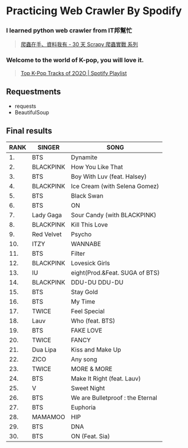 # Practicing Web Crawler By Spodify

### I learned python web crawler from IT邦幫忙
> [爬蟲在手、資料我有 - 30 天 Scrapy 爬蟲實戰 系列](https://ithelp.ithome.com.tw/users/20107875/ironman/2209)

### Welcome to the world of K-pop, you will love it. 
> [Top K-Pop Tracks of 2O2O | Spotify Playlist](https://open.spotify.com/playlist/37i9dQZF1DX8NzI27ip7J0)

## Requestments
* requests
* BeautifulSoup


## Final results

|RANK |SINGER     |SONG
|----|-----------|---------
| 1. |BTS        |Dynamite     
| 2. |BLACKPINK  |How You Like That
| 3. |BTS        |Boy With Luv (feat. Halsey)
| 4. |BLACKPINK  |Ice Cream (with Selena Gomez)
| 5. |BTS        |Black Swan   
| 6. |BTS        |ON           
| 7. |Lady Gaga  |Sour Candy (with BLACKPINK)
| 8. |BLACKPINK  |Kill This Love
| 9. |Red Velvet |Psycho       
|10. |ITZY       |WANNABE      
|11. |BTS        |Filter       
|12. |BLACKPINK  |Lovesick Girls
|13. |IU         |eight(Prod.&Feat. SUGA of BTS)
|14. |BLACKPINK  |DDU-DU DDU-DU
|15. |BTS        |Stay Gold    
|16. |BTS        |My Time      
|17. |TWICE      |Feel Special 
|18. |Lauv       |Who (feat. BTS)
|19. |BTS        |FAKE LOVE    
|20. |TWICE      |FANCY        
|21. |Dua Lipa   |Kiss and Make Up
|22. |ZICO       |Any song     
|23. |TWICE      |MORE & MORE  
|24. |BTS        |Make It Right (feat. Lauv)
|25. |V          |Sweet Night  
|26. |BTS        |We are Bulletproof : the Eternal
|27. |BTS        |Euphoria     
|28. |MAMAMOO    |HIP          
|29. |BTS        |DNA          
|30. |BTS        |ON (Feat. Sia)
